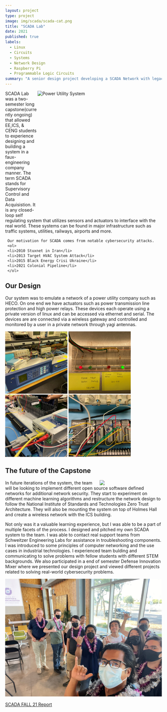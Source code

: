 ```yaml
---
layout: project
type: project
image: img/scada/scada-cat.png
title: "SCADA Lab"
date: 2021
published: true
labels:
  - Linux
  - Circuits
  - Systems
  - Network Design
  - Raspberry Pi
  - Programmable Logic Circuits
summary: "A senior design project developing a SCADA Network with legacy industrial components."
---
```

<div>
          <div class="zoom-without-container">
               <img class="text-center p-4" width="400px" height="400px" src="https://media.giphy.com/media/mxO1AalLCm542j8tMo/giphy.gif" alt="Power Utility System" style="float:right;">
          </div>
     SCADA Lab was a two-semester long capstone(currently ongoing) that allowed EE,ICS, & CENG students to experience designing and building a system in a faux-engineering company manner. The term SCADA stands for Supervisory Control and Data Acquisistion. It is any closed-loop self regulating system that utilizes sensors and actuators to interface with the real world. These systems can be found in major infrastructure such as traffic systems, utilities, railways, airports and more.

     Our motivation for SCADA comes from notable cybersecurity attacks.
     <ol>
     <li>2010 Stuxnet in Iran</li>
     <li>2013 Target HVAC System Attack</li>
     <li>2015 Black Energy Crisi Ukraine</li>
     <li>2021 Colonial Pipeline</li>
     </ol>
</div>



## Our Design
Our system was to emulate a network of a power utility company such as HECO. On one end we have actuators such as power transmission line protection and high power relays. These devices each operate using a private version of linux and can be accessed via ethernet and serial. The devices are are connected via a wireless gateway and controlled and monitored by a user in a private network through yagi antennas.

<div class="zoom-without-container">
     <div class="text-center p-4">
     <img width="200px" height="200px" 
          src="../img/scada/sel-setup.jpg" 
          class="img-thumbnail" >
     <img width="200px" height="200px"
          src="../img/scada/sel-stat-leds.JPG" 
          class="img-thumbnail" >
     <img width="200px" height="200px"
          src="../img/scada/SEL-3505-ethernet-port.jpg" 
          class="img-thumbnail" >
     <img width="200px" height="200px"
          src="../img/scada/PLC.jpg" 
          class="img-thumbnail" >
     </div>
</div>

## The future of the Capstone
<div class="zoom-without-container">
     <img width="200px" class="rounded float-start pe-4" src="https://media.giphy.com/media/077i6AULCXc0FKTj9s/giphy.gif" style="float:right;">
</div>
In future iterations of the system, the team will be looking to implement different open source software defined networks for additional network security. They start to experiment on different machine learning algorithms and restructure the network design to follow the National Institute of Standards and Technologies Zero Trust Architecture. They will also be mounting the system on top of Holmes Hall and create a wireless network with the ICS building.


Not only was it a valuable learning experience, but I was able to be a part of multiple facets of the process. I designed and pitched my own SCADA system to the team. I was able to contact real support teams from Schweitzer Engineering Labs for assistance in troubleshooting components. I was introduced to some principles of computer networking and the use cases in industrial technologies. I experienced team bulding and communicating to solve problems with fellow students with different STEM backgrounds. We also participated in a end of semester Defense Innovation Mixer where we presented our design project and viewed different projects related to solving real-world cybersecurity problems.
<div class="text-center p-4">
     <div class="zoom-without-container">
          <img width="600px" class="img-fluid" src="../img/scada/h4d.jpg" style="float:center;">
     </div>
     <p><a href="../reports/scada_report_fall21.pdf">SCADA FALL 21 Report</a></p>
</div>




